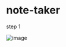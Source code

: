 # note-taker
step 1

![image](https://user-images.githubusercontent.com/63322716/83705525-34c97a80-a5e3-11ea-9446-6da60eb03245.png)
